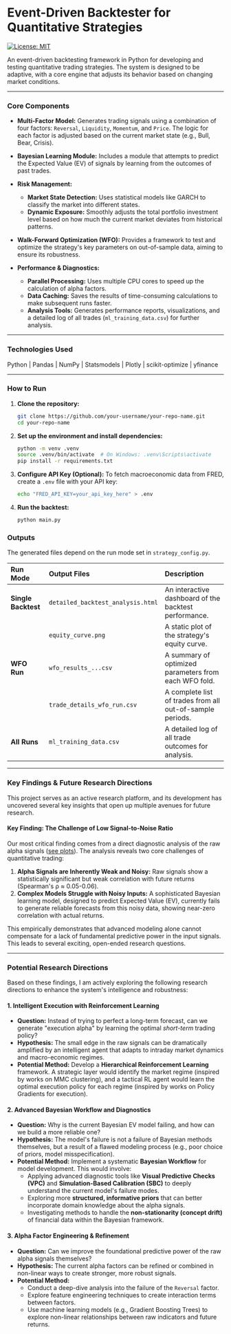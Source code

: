# Event-Driven Backtester for Quantitative Strategies
[![License: MIT](https://img.shields.io/badge/License-MIT-yellow.svg)](https://opensource.org/licenses/MIT)

An event-driven backtesting framework in Python for developing and testing quantitative trading strategies. The system is designed to be adaptive, with a core engine that adjusts its behavior based on changing market conditions.

---

### Core Components

-   **Multi-Factor Model:** Generates trading signals using a combination of four factors: `Reversal`, `Liquidity`, `Momentum`, and `Price`. The logic for each factor is adjusted based on the current market state (e.g., Bull, Bear, Crisis).

-   **Bayesian Learning Module:** Includes a module that attempts to predict the Expected Value (EV) of signals by learning from the outcomes of past trades.

-   **Risk Management:**
    -   **Market State Detection:** Uses statistical models like GARCH to classify the market into different states.
    -   **Dynamic Exposure:** Smoothly adjusts the total portfolio investment level based on how much the current market deviates from historical patterns.

-   **Walk-Forward Optimization (WFO):** Provides a framework to test and optimize the strategy's key parameters on out-of-sample data, aiming to ensure its robustness.

-   **Performance & Diagnostics:**
    -   **Parallel Processing:** Uses multiple CPU cores to speed up the calculation of alpha factors.
    -   **Data Caching:** Saves the results of time-consuming calculations to make subsequent runs faster.
    -   **Analysis Tools:** Generates performance reports, visualizations, and a detailed log of all trades (`ml_training_data.csv`) for further analysis.

---

### Technologies Used

Python | Pandas | NumPy | Statsmodels | Plotly | scikit-optimize | yfinance

---

### How to Run

1.  **Clone the repository:**
    ```bash
    git clone https://github.com/your-username/your-repo-name.git
    cd your-repo-name
    ```

2.  **Set up the environment and install dependencies:**
    ```bash
    python -m venv .venv
    source .venv/bin/activate  # On Windows: .venv\Scripts\activate
    pip install -r requirements.txt
    ```

3.  **Configure API Key (Optional):**
    To fetch macroeconomic data from FRED, create a `.env` file with your API key:
    ```bash
    echo "FRED_API_KEY=your_api_key_here" > .env
    ```

4.  **Run the backtest:**
    ```bash
    python main.py
    ```

### Outputs

The generated files depend on the run mode set in `strategy_config.py`.

| Run Mode          | Output Files                      | Description                                                 |
| :---------------- | :-------------------------------- | :---------------------------------------------------------- |
| **Single Backtest** | `detailed_backtest_analysis.html` | An interactive dashboard of the backtest performance.       |
|                   | `equity_curve.png`                | A static plot of the strategy's equity curve.               |
| **WFO Run**       | `wfo_results_...csv`              | A summary of optimized parameters from each WFO fold.       |
|                   | `trade_details_wfo_run.csv`       | A complete list of trades from all out-of-sample periods.   |
| **All Runs**      | `ml_training_data.csv`            | A detailed log of all trade outcomes for analysis.          |

---

### Key Findings & Future Research Directions

This project serves as an active research platform, and its development has uncovered several key insights that open up multiple avenues for future research.

#### Key Finding: The Challenge of Low Signal-to-Noise Ratio

Our most critical finding comes from a direct diagnostic analysis of the raw alpha signals ([see plots](./docs/images/)). The analysis reveals two core challenges of quantitative trading:

1.  **Alpha Signals are Inherently Weak and Noisy:** Raw signals show a statistically significant but weak correlation with future returns (Spearman's ρ ≈ 0.05-0.06).
2.  **Complex Models Struggle with Noisy Inputs:** A sophisticated Bayesian learning model, designed to predict Expected Value (EV), currently fails to generate reliable forecasts from this noisy data, showing near-zero correlation with actual returns.

This empirically demonstrates that advanced modeling alone cannot compensate for a lack of fundamental predictive power in the input signals. This leads to several exciting, open-ended research questions.

---

### Potential Research Directions

Based on these findings, I am actively exploring the following research directions to enhance the system's intelligence and robustness:

#### 1. Intelligent Execution with Reinforcement Learning

*   **Question:** Instead of trying to perfect a long-term forecast, can we generate "execution alpha" by learning the optimal *short-term* trading policy?
*   **Hypothesis:** The small edge in the raw signals can be dramatically amplified by an intelligent agent that adapts to intraday market dynamics and macro-economic regimes.
*   **Potential Method:** Develop a **Hierarchical Reinforcement Learning** framework. A strategic layer would identify the market regime (inspired by works on MMC clustering), and a tactical RL agent would learn the optimal execution policy for each regime (inspired by works on Policy Gradients for execution).

#### 2. Advanced Bayesian Workflow and Diagnostics

*   **Question:** Why is the current Bayesian EV model failing, and how can we build a more reliable one?
*   **Hypothesis:** The model's failure is not a failure of Bayesian methods themselves, but a result of a flawed modeling process (e.g., poor choice of priors, model misspecification).
*   **Potential Method:** Implement a systematic **Bayesian Workflow** for model development. This would involve:
    *   Applying advanced diagnostic tools like **Visual Predictive Checks (VPC)** and **Simulation-Based Calibration (SBC)** to deeply understand the current model's failure modes.
    *   Exploring more **structured, informative priors** that can better incorporate domain knowledge about the alpha signals.
    *   Investigating methods to handle the **non-stationarity (concept drift)** of financial data within the Bayesian framework.

#### 3. Alpha Factor Engineering & Refinement

*   **Question:** Can we improve the foundational predictive power of the raw alpha signals themselves?
*   **Hypothesis:** The current alpha factors can be refined or combined in non-linear ways to create stronger, more robust signals.
*   **Potential Method:**
    *   Conduct a deep-dive analysis into the failure of the `Reversal` factor.
    *   Explore feature engineering techniques to create interaction terms between factors.
    *   Use machine learning models (e.g., Gradient Boosting Trees) to explore non-linear relationships between raw indicators and future returns.